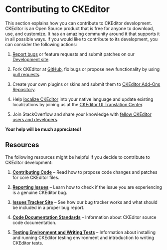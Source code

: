 <!--
Copyright (c) 2003-2016, CKSource - Frederico Knabben. All rights reserved.
For licensing, see LICENSE.md.
-->

# Contributing to CKEditor

This section explains how you can contribute to CKEditor development. CKEditor is an Open Source product that is free for anyone to download, use, and customize. It has an amazing community around it that supports it in all possible ways. If you would like to contribute to its development, you can consider the following actions:

1. [Report bugs](#!/guide/dev_issues_readme) or feature requests and submit patches on our [Development site](http://dev.ckeditor.com/).

2. Fork CKEditor at [GitHub](https://github.com/ckeditor/ckeditor-dev), fix bugs or propose new functionality by using [pull requests](#!/guide/dev_contributing_code).

3. Create your own plugins or skins and submit them to [CKEditor Add-Ons Repository](http://ckeditor.com/addons/plugins).

4. Help [localize CKEditor](http://docs.cksource.com/CKEditor_3.x/Developers_Guide/Localization) into your native language and update existing localizations by joining us at the [CKEditor UI Translation Center](https://www.transifex.net/projects/p/ckeditor/).

5. Join StackOverflow and share your knowledge with [fellow CKEditor users and developers](http://stackoverflow.com/questions/tagged/ckeditor).

**Your help will be much appreciated!**

## Resources ##

The following resources might be helpful if you decide to contribute to CKEditor development:

1. **[Contributing Code](#!/guide/dev_contributing_code)** &ndash; Read how to propose code changes and patches for core CKEditor files.

2. **[Reporting Issues](#!/guide/dev_issues_readme)** &ndash; Learn how to check if the issue you are experiencing is a genuine CKEditor bug.

3. **[Issues Tracker Site](#!/guide/dev_issues_tracker)** &ndash; See how our bug tracker works and what should be included in a proper bug report.

4. **[Code Documentation Standards](#!/guide/dev_code_documentation)** &ndash; Information about CKEditor source code documentation.

5. **[Testing Environment and Writing Tests](#!/guide/dev_tests)** &ndash; Information about installing and running CKEditor testing environment and introduction to writing CKEditor tests.